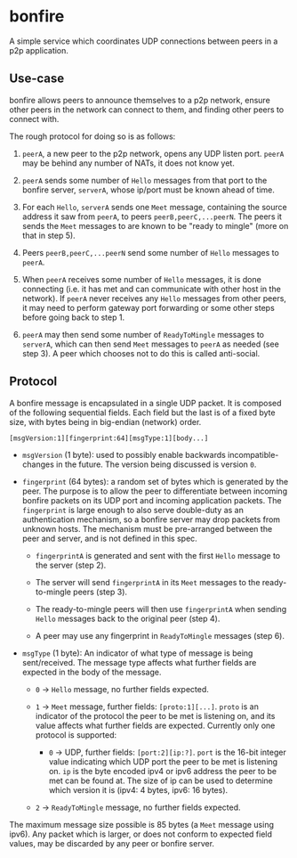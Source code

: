 # bonfire

A simple service which coordinates UDP connections between peers in a p2p
application.

## Use-case

bonfire allows peers to announce themselves to a p2p network, ensure other peers
in the network can connect to them, and finding other peers to connect with.

The rough protocol for doing so is as follows:

1) `peerA`, a new peer to the p2p network, opens any UDP listen port. `peerA`
may be behind any number of NATs, it does not know yet.

2) `peerA` sends some number of `Hello` messages from that port to the bonfire
server, `serverA`, whose ip/port must be known ahead of time.

3) For each `Hello`, `serverA` sends one `Meet` message, containing the source
address it saw from `peerA`, to peers `peerB,peerC,...peerN`. The peers it sends
the `Meet` messages to are known to be "ready to mingle" (more on that in step
5).

4) Peers `peerB,peerC,...peerN` send some number of `Hello` messages to `peerA`.

5) When `peerA` receives some number of `Hello` messages, it is done connecting
(i.e. it has met and can communicate with other host in the network). If `peerA`
never receives any `Hello` messages from other peers, it may need to perform
gateway port forwarding or some other steps before going back to step 1.

6) `peerA` may then send some number of `ReadyToMingle` messages to `serverA`,
which can then send `Meet` messages to `peerA` as needed (see step 3). A peer
which chooses not to do this is called anti-social.

## Protocol

A bonfire message is encapsulated in a single UDP packet. It is composed of the
following sequential fields. Each field but the last is of a fixed byte size,
with bytes being in big-endian (network) order.

```
[msgVersion:1][fingerprint:64][msgType:1][body...]
```

* `msgVersion` (1 byte): used to possibly enable backwards incompatible-changes
  in the future. The version being discussed is version `0`.

* `fingerprint` (64 bytes): a random set of bytes which is generated by the
  peer. The purpose is to allow the peer to differentiate between incoming
  bonfire packets on its UDP port and incoming application packets. The
  `fingerprint` is large enough to also serve double-duty as an authentication
  mechanism, so a bonfire server may drop packets from unknown hosts. The
  mechanism must be pre-arranged between the peer and server, and is not defined
  in this spec.

    * `fingerprintA` is generated and sent with the first `Hello` message to
      the server (step 2).

    * The server will send `fingerprintA` in its `Meet` messages to the
      ready-to-mingle peers (step 3).

    * The ready-to-mingle peers will then use `fingerprintA` when sending
      `Hello` messages back to the original peer (step 4).

    * A peer may use any fingerprint in `ReadyToMingle` messages (step 6).

* `msgType` (1 byte): An indicator of what type of message is being
  sent/received. The message type affects what further fields are expected in
  the body of the message.

    * `0` -> `Hello` message, no further fields expected.

    * `1` -> `Meet` message, further fields: `[proto:1][...]`. `proto` is an
      indicator of the protocol the peer to be met is listening on, and its
      value affects what further fields are expected. Currently only one
      protocol is supported:

        * `0` -> UDP, further fields: `[port:2][ip:?]`. `port` is the 16-bit
          integer value indicating which UDP port the peer to be met is
          listening on. `ip` is the byte encoded ipv4 or ipv6 address the peer
          to be met can be found at. The size of ip can be used to determine
          which version it is (ipv4: 4 bytes, ipv6: 16 bytes).

    * `2` -> `ReadyToMingle` message, no further fields expected.

The maximum message size possible is 85 bytes (a `Meet` message using ipv6). Any
packet which is larger, or does not conform to expected field values, may be
discarded by any peer or bonfire server.
